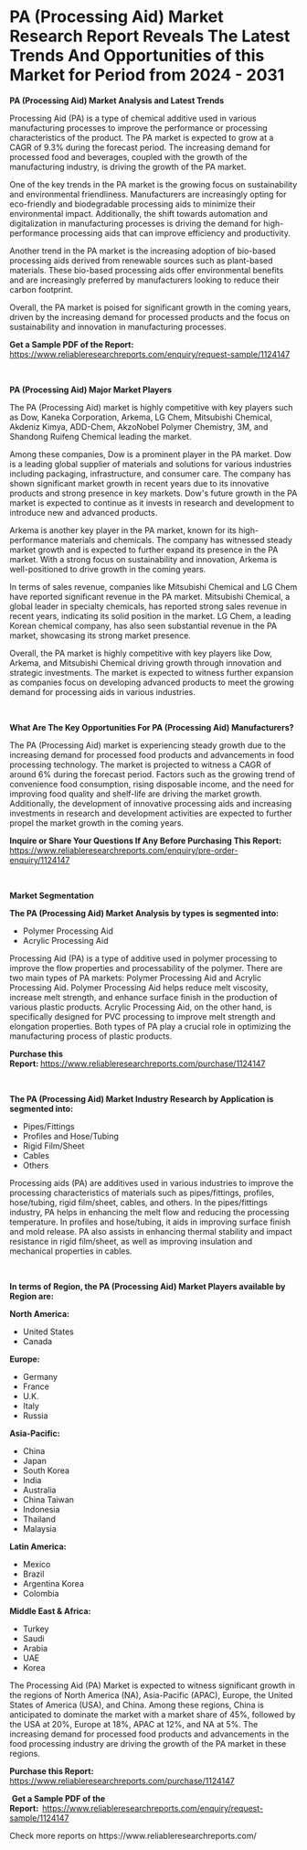 <p><h1>PA (Processing Aid) Market Research Report Reveals The Latest Trends And Opportunities of this Market for Period from 2024 - 2031</h1></p><p><strong>PA (Processing Aid) Market Analysis and Latest Trends</strong></p>
<p><p>Processing Aid (PA) is a type of chemical additive used in various manufacturing processes to improve the performance or processing characteristics of the product. The PA market is expected to grow at a CAGR of 9.3% during the forecast period. The increasing demand for processed food and beverages, coupled with the growth of the manufacturing industry, is driving the growth of the PA market.</p><p>One of the key trends in the PA market is the growing focus on sustainability and environmental friendliness. Manufacturers are increasingly opting for eco-friendly and biodegradable processing aids to minimize their environmental impact. Additionally, the shift towards automation and digitalization in manufacturing processes is driving the demand for high-performance processing aids that can improve efficiency and productivity.</p><p>Another trend in the PA market is the increasing adoption of bio-based processing aids derived from renewable sources such as plant-based materials. These bio-based processing aids offer environmental benefits and are increasingly preferred by manufacturers looking to reduce their carbon footprint.</p><p>Overall, the PA market is poised for significant growth in the coming years, driven by the increasing demand for processed products and the focus on sustainability and innovation in manufacturing processes.</p></p>
<p><strong>Get a Sample PDF of the Report:&nbsp;</strong> <a href="https://www.reliableresearchreports.com/enquiry/request-sample/1124147">https://www.reliableresearchreports.com/enquiry/request-sample/1124147</a></p>
<p>&nbsp;</p>
<p><strong>PA (Processing Aid) Major Market Players</strong></p>
<p><p>The PA (Processing Aid) market is highly competitive with key players such as Dow, Kaneka Corporation, Arkema, LG Chem, Mitsubishi Chemical, Akdeniz Kimya, ADD-Chem, AkzoNobel Polymer Chemistry, 3M, and Shandong Ruifeng Chemical leading the market. </p><p>Among these companies, Dow is a prominent player in the PA market. Dow is a leading global supplier of materials and solutions for various industries including packaging, infrastructure, and consumer care. The company has shown significant market growth in recent years due to its innovative products and strong presence in key markets. Dow's future growth in the PA market is expected to continue as it invests in research and development to introduce new and advanced products.</p><p>Arkema is another key player in the PA market, known for its high-performance materials and chemicals. The company has witnessed steady market growth and is expected to further expand its presence in the PA market. With a strong focus on sustainability and innovation, Arkema is well-positioned to drive growth in the coming years.</p><p>In terms of sales revenue, companies like Mitsubishi Chemical and LG Chem have reported significant revenue in the PA market. Mitsubishi Chemical, a global leader in specialty chemicals, has reported strong sales revenue in recent years, indicating its solid position in the market. LG Chem, a leading Korean chemical company, has also seen substantial revenue in the PA market, showcasing its strong market presence.</p><p>Overall, the PA market is highly competitive with key players like Dow, Arkema, and Mitsubishi Chemical driving growth through innovation and strategic investments. The market is expected to witness further expansion as companies focus on developing advanced products to meet the growing demand for processing aids in various industries.</p></p>
<p>&nbsp;</p>
<p><strong>What Are The Key Opportunities For PA (Processing Aid) Manufacturers?</strong></p>
<p><p>The PA (Processing Aid) market is experiencing steady growth due to the increasing demand for processed food products and advancements in food processing technology. The market is projected to witness a CAGR of around 6% during the forecast period. Factors such as the growing trend of convenience food consumption, rising disposable income, and the need for improving food quality and shelf-life are driving the market growth. Additionally, the development of innovative processing aids and increasing investments in research and development activities are expected to further propel the market growth in the coming years.</p></p>
<p><strong>Inquire or Share Your Questions If Any Before Purchasing This Report:</strong> <a href="https://www.reliableresearchreports.com/enquiry/pre-order-enquiry/1124147">https://www.reliableresearchreports.com/enquiry/pre-order-enquiry/1124147</a></p>
<p>&nbsp;</p>
<p><strong>Market Segmentation</strong></p>
<p><strong>The PA (Processing Aid) Market Analysis by types is segmented into:</strong></p>
<p><ul><li>Polymer Processing Aid</li><li>Acrylic Processing Aid</li></ul></p>
<p><p>Processing Aid (PA) is a type of additive used in polymer processing to improve the flow properties and processability of the polymer. There are two main types of PA markets: Polymer Processing Aid and Acrylic Processing Aid. Polymer Processing Aid helps reduce melt viscosity, increase melt strength, and enhance surface finish in the production of various plastic products. Acrylic Processing Aid, on the other hand, is specifically designed for PVC processing to improve melt strength and elongation properties. Both types of PA play a crucial role in optimizing the manufacturing process of plastic products.</p></p>
<p><strong>Purchase this Report:&nbsp;</strong><a href="https://www.reliableresearchreports.com/purchase/1124147">https://www.reliableresearchreports.com/purchase/1124147</a></p>
<p>&nbsp;</p>
<p><strong>The PA (Processing Aid) Market Industry Research by Application is segmented into:</strong></p>
<p><ul><li>Pipes/Fittings</li><li>Profiles and Hose/Tubing</li><li>Rigid Film/Sheet</li><li>Cables</li><li>Others</li></ul></p>
<p><p>Processing aids (PA) are additives used in various industries to improve the processing characteristics of materials such as pipes/fittings, profiles, hose/tubing, rigid film/sheet, cables, and others. In the pipes/fittings industry, PA helps in enhancing the melt flow and reducing the processing temperature. In profiles and hose/tubing, it aids in improving surface finish and mold release. PA also assists in enhancing thermal stability and impact resistance in rigid film/sheet, as well as improving insulation and mechanical properties in cables.</p></p>
<p>&nbsp;</p>
<p><strong>In terms of Region, the PA (Processing Aid) Market Players available by Region are:</strong></p>
<p>
    <p> <strong> North America: </strong>
        <ul>
            <li>United States</li>
            <li>Canada</li>
        </ul>
        </p> 
    <p> <strong> Europe: </strong>
        <ul>
            <li>Germany</li>
            <li>France</li>
            <li>U.K.</li>
            <li>Italy</li>
            <li>Russia</li>
        </ul>
        </p> 
    <p> <strong> Asia-Pacific: </strong>
        <ul>
            <li>China</li>
            <li>Japan</li>
            <li>South Korea</li>
            <li>India</li>
            <li>Australia</li>
            <li>China Taiwan</li>
            <li>Indonesia</li>
            <li>Thailand</li>
            <li>Malaysia</li>
        </ul>
        </p> 
    <p> <strong> Latin America: </strong>
        <ul>
            <li>Mexico</li>
            <li>Brazil</li>
            <li>Argentina Korea</li>
            <li>Colombia</li>
        </ul>
        </p> 
    <p> <strong> Middle East & Africa: </strong>
        <ul>
            <li>Turkey</li>
            <li>Saudi</li>
            <li>Arabia</li>
            <li>UAE</li>
            <li>Korea</li>
        </ul>
    </p>
    </p>
<p><p>The Processing Aid (PA) Market is expected to witness significant growth in the regions of North America (NA), Asia-Pacific (APAC), Europe, the United States of America (USA), and China. Among these regions, China is anticipated to dominate the market with a market share of 45%, followed by the USA at 20%, Europe at 18%, APAC at 12%, and NA at 5%. The increasing demand for processed food products and advancements in the food processing industry are driving the growth of the PA market in these regions.</p></p>
<p><strong>Purchase this Report: </strong><a href="https://www.reliableresearchreports.com/purchase/1124147">https://www.reliableresearchreports.com/purchase/1124147</a></p>
<p>&nbsp;<strong>Get a Sample PDF of the Report:&nbsp;&nbsp;</strong><a href="https://www.reliableresearchreports.com/enquiry/request-sample/1124147">https://www.reliableresearchreports.com/enquiry/request-sample/1124147</a></p>
<p><strong></strong></p>
<p>Check more reports on https://www.reliableresearchreports.com/</p>